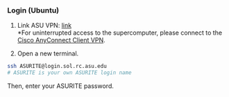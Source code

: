 ### Login (Ubuntu)
1. Link ASU VPN: [link](https://asurc.atlassian.net/wiki/spaces/RC/pages/1905131521/Connecting+to+the+Supercomputers+with+SSH)\
*For uninterrupted access to the supercomputer, please connect to the [Cisco AnyConnect Client VPN](https://sslvpn-im.asu.edu/CACHE/stc/1/index.html).

2. Open a new terminal.
   
```bash
ssh ASURITE@login.sol.rc.asu.edu
# ASURITE is your own ASURITE login name
```

Then, enter your ASURITE password.
